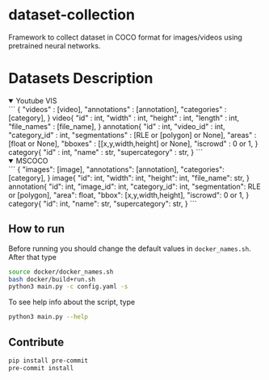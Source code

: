 # dataset-collection
Framework to collect dataset in COCO format for images/videos using pretrained neural networks.

# Datasets Description

<details open>
<summary href="https://youtube-vos.org/dataset/vis/">Youtube VIS</summary>
```
{
    "videos" : [video],
    "annotations" : [annotation],
    "categories" : [category],
}
video{
    "id" : int,
    "width" : int,
    "height" : int,
    "length" : int,
    "file_names" : [file_name],
}
annotation{
    "id" : int,
    "video_id" : int,
    "category_id" : int,
    "segmentations" : [RLE or [polygon] or None],
    "areas" : [float or None],
    "bboxes" : [[x,y,width,height] or None],
    "iscrowd" : 0 or 1,
}
category{
    "id" : int,
    "name" : str,
    "supercategory" : str,
}
```
</details>

<details open>
<summary href="https://cocodataset.org/#format-data/">MSCOCO</summary>
```
{
    "images": [image],
    "annotations": [annotation],
    "categories": [category],
}
image{
    "id": int,
    "width": int,
    "height": int,
    "file_name": str,
}
annotation{
    "id": int,
    "image_id": int,
    "category_id": int,
    "segmentation": RLE or [polygon],
    "area": float,
    "bbox": [x,y,width,height],
    "iscrowd": 0 or 1,
}
category{
    "id": int,
    "name": str,
    "supercategory": str,
}
```
</details>

## How to run

Before running you should change the default values in `docker_names.sh`. After that type

```bash
source docker/docker_names.sh
bash docker/build+run.sh
python3 main.py -c config.yaml -s
```

To see help info about the script, type

```bash
python3 main.py --help
```

## Contribute
```bash
pip install pre-commit
pre-commit install
```
